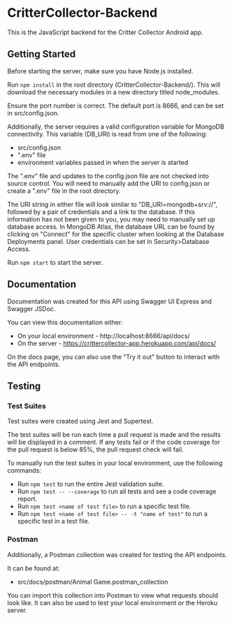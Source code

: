 # CritterCollector-Backend
This is the JavaScript backend for the Critter Collector Android app.

## Getting Started

Before starting the server, make sure you have Node.js installed. 

Run ```npm install``` in the root directory (CritterCollector-Backend/). This will download the necessary modules in a new directory titled node_modules.

Ensure the port number is correct. The default port is 8666, and can be set in src/config.json.

Additionally, the server requires a valid configuration variable for MongoDB connectivity. This variable (DB_URI) is read from one of the following: 
- src/config.json
- ".env" file
- environment variables passed in when the server is started

The ".env" file and updates to the config.json file are not checked into source control. You will need to manually add the URI to config.json or create a ".env" file in the root directory.

The URI string in either file will look similar to "DB_URI=mongodb+srv://", followed by a pair of credentials and a link to the database. If this information has not been given to you, you may need to manually set up database access. In MongoDB Atlas, the database URL can be found by clicking on "Connect" for the specific cluster when looking at the Database Deployments panel. User credentials can be set in Security>Database Access.

Run ```npm start``` to start the server.

## Documentation

Documentation was created for this API using Swagger UI Express and Swagger JSDoc.

You can view this documentation either:
- On your local environment - http://localhost:8666/api/docs/
- On the server - https://crittercollector-app.herokuapp.com/api/docs/

On the docs page, you can also use the "Try it out" button to interact with the API endpoints.

## Testing

### Test Suites

Test suites were created using Jest and Supertest. 

The test suites will be run each time a pull request is made and the results will be displayed in a comment. If any tests fail or if the code coverage for the pull request is below 85%, the pull request check will fail.

To manually run the test suites in your local environment, use the following commands:

- Run ```npm test``` to run the entire Jest validation suite.
- Run ```npm test -- --coverage``` to run all tests and see a code coverage report.
- Run ```npm test <name of test file>``` to run a specific test file.
- Run ```npm test <name of test file> -- -t "name of test"``` to run a specific test in a test file.

### Postman

Additionally, a Postman collection was created for testing the API endpoints.

It can be found at:
- src/docs/postman/Animal Game.postman_collection

You can import this collection into Postman to view what requests should look like. It can also be used to test your local environment or the Heroku server.
